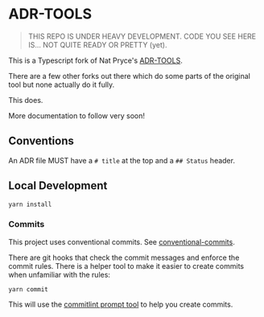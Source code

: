 # ADR-TOOLS

> THIS REPO IS UNDER HEAVY DEVELOPMENT. CODE YOU SEE HERE IS... NOT QUITE READY OR PRETTY (yet).

This is a Typescript fork of Nat Pryce's [ADR-TOOLS](https://github.com/npryce/adr-tools).

There are a few other forks out there which do some parts of the original tool but none actually do it fully.

This does.

More documentation to follow very soon!

## Conventions

An ADR file MUST have a `# title` at the top and a `## Status` header.

## Local Development

`yarn install`

### Commits

This project uses conventional commits. See [conventional-commits](https://www.conventionalcommits.org/en/v1.0.0/).

There are git hooks that check the commit messages and enforce the commit rules.
There is a helper tool to make it easier to create commits when unfamiliar with the rules:

`yarn commit`

This will use the [commitlint prompt tool](https://commitlint.js.org/#/guides-use-prompt) to help you create commits.
